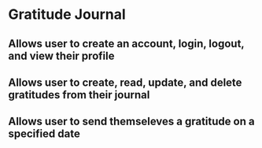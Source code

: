 # Gratitude Journal
## Allows user to create an account, login, logout, and view their profile
## Allows user to create, read, update, and delete gratitudes from their journal
## Allows user to send themseleves a gratitude on a specified date
